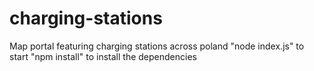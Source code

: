 # charging-stations
Map portal featuring charging stations across poland
"node index.js" to start
"npm install" to install the dependencies
